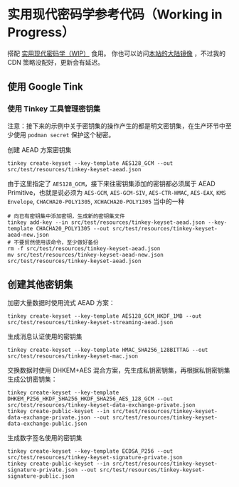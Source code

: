 # 实用现代密码学参考代码（Working in Progress）

搭配 [实用现代密码学（WIP）](https://yufanonsoftware.me/posts/essential-cryptography-for-developers.html) 食用。
你也可以访问[本站的大陆镜像](https://yufanonsoftware.cc/posts/essential-cryptography-for-developers.html) ，不过我的 CDN 策略没配好，更新会有延迟。

## 使用 Google Tink

### 使用 Tinkey 工具管理密钥集

注意：接下来的示例中关于密钥集的操作产生的都是明文密钥集，在生产环节中至少使用 `podman secret` 保护这个秘密。

创建 AEAD 方案密钥集

```shell
tinkey create-keyset --key-template AES128_GCM --out src/test/resources/tinkey-keyset-aead.json
```

由于这里指定了 `AES128_GCM`，接下来往密钥集添加的密钥都必须属于 AEAD Primitive，也就是说必须为 `AES-GCM`, `AES-GCM-SIV`, `AES-CTR-HMAC`, `AES-EAX`, `KMS Envelope`, 
`CHACHA20-POLY1305`, `XCHACHA20-POLY1305` 当中的一种

```shell
# 向已有密钥集中添加密钥，生成新的密钥集文件
tinkey add-key --in src/test/resources/tinkey-keyset-aead.json --key-template CHACHA20_POLY1305 --out src/test/resources/tinkey-keyset-aead-new.json
# 不要贸然使用该命令，至少做好备份
rm -f src/test/resources/tinkey-keyset-aead.json
mv src/test/resources/tinkey-keyset-aead-new.json src/test/resources/tinkey-keyset-aead.json
```

## 创建其他密钥集

加密大量数据时使用流式 AEAD 方案：

```shell
tinkey create-keyset --key-template AES128_GCM_HKDF_1MB --out src/test/resources/tinkey-keyset-streaming-aead.json
```

生成消息认证使用的密钥集

```shell
tinkey create-keyset --key-template HMAC_SHA256_128BITTAG --out src/test/resources/tinkey-keyset-mac.json
```

交换数据时使用 DHKEM+AES 混合方案，先生成私钥密钥集，再根据私钥密钥集生成公钥密钥集：

```shell
tinkey create-keyset --key-template DHKEM_P256_HKDF_SHA256_HKDF_SHA256_AES_128_GCM --out src/test/resources/tinkey-keyset-data-exchange-private.json
tinkey create-public-keyset --in src/test/resources/tinkey-keyset-data-exchange-private.json --out src/test/resources/tinkey-keyset-data-exchange-public.json
```

生成数字签名使用的密钥集

```shell
tinkey create-keyset --key-template ECDSA_P256 --out src/test/resources/tinkey-keyset-signature-private.json
tinkey create-public-keyset --in src/test/resources/tinkey-keyset-signature-private.json --out src/test/resources/tinkey-keyset-signature-public.json
```
